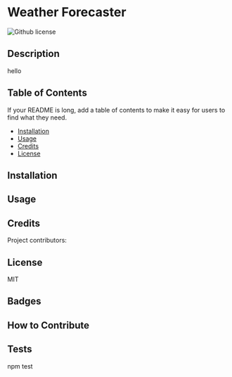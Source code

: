 # Weather Forecaster

![Github license](http://img.shields.io/badge/license-MIT-blue.svg)

## Description

hello

## Table of Contents
If your README is long, add a table of contents to make it easy for users to find what they need.
- [Installation](#installation)
- [Usage](#usage)
- [Credits](#credits)
- [License](#license)

## Installation


## Usage



## Credits
Project contributors: 

## License
MIT

## Badges


## How to Contribute


## Tests
npm test
  